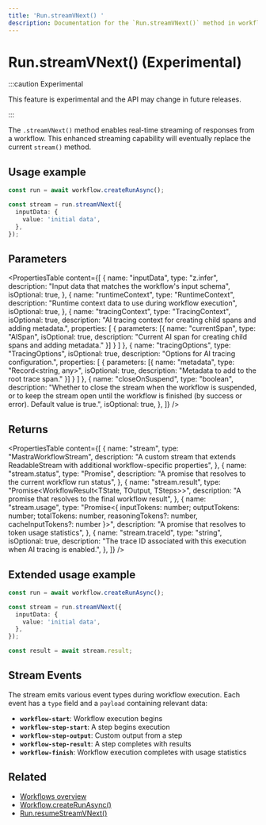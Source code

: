 ```yaml
---
title: 'Run.streamVNext() '
description: Documentation for the `Run.streamVNext()` method in workflows, which enables real-time streaming of responses.
---
```


# Run.streamVNext() (Experimental)

:::caution Experimental

This feature is experimental and the API may change in future releases.

:::

The `.streamVNext()` method enables real-time streaming of responses from a workflow. This enhanced streaming capability will eventually replace the current `stream()` method.

## Usage example

```typescript showLineNumbers copy
const run = await workflow.createRunAsync();

const stream = run.streamVNext({
  inputData: {
    value: 'initial data',
  },
});
```

## Parameters

<PropertiesTable
content={[
{
name: "inputData",
type: "z.infer<TInput>",
description: "Input data that matches the workflow's input schema",
isOptional: true,
},
{
name: "runtimeContext",
type: "RuntimeContext",
description: "Runtime context data to use during workflow execution",
isOptional: true,
},
{
name: "tracingContext",
type: "TracingContext",
isOptional: true,
description: "AI tracing context for creating child spans and adding metadata.",
properties: [
{
parameters: [{
name: "currentSpan",
type: "AISpan",
isOptional: true,
description: "Current AI span for creating child spans and adding metadata."
}]
}
]
},
{
name: "tracingOptions",
type: "TracingOptions",
isOptional: true,
description: "Options for AI tracing configuration.",
properties: [
{
parameters: [{
name: "metadata",
type: "Record<string, any>",
isOptional: true,
description: "Metadata to add to the root trace span."
}]
}
]
},
{
name: "closeOnSuspend",
type: "boolean",
description: "Whether to close the stream when the workflow is suspended, or to keep the stream open until the workflow is finished (by success or error). Default value is true.",
isOptional: true,
},
]}
/>

## Returns

<PropertiesTable
content={[
{
name: "stream",
type: "MastraWorkflowStream<ChunkType>",
description: "A custom stream that extends ReadableStream<ChunkType> with additional workflow-specific properties",
},
{
name: "stream.status",
type: "Promise<RunStatus>",
description: "A promise that resolves to the current workflow run status",
},
{
name: "stream.result",
type: "Promise<WorkflowResult<TState, TOutput, TSteps>>",
description: "A promise that resolves to the final workflow result",
},
{
name: "stream.usage",
type: "Promise<{ inputTokens: number; outputTokens: number; totalTokens: number, reasoningTokens?: number, cacheInputTokens?: number }>",
description: "A promise that resolves to token usage statistics",
},
{
name: "stream.traceId",
type: "string",
isOptional: true,
description: "The trace ID associated with this execution when AI tracing is enabled.",
},
]}
/>

## Extended usage example

```typescript showLineNumbers copy
const run = await workflow.createRunAsync();

const stream = run.streamVNext({
  inputData: {
    value: 'initial data',
  },
});

const result = await stream.result;
```

## Stream Events

The stream emits various event types during workflow execution. Each event has a `type` field and a `payload` containing relevant data:

- **`workflow-start`**: Workflow execution begins
- **`workflow-step-start`**: A step begins execution
- **`workflow-step-output`**: Custom output from a step
- **`workflow-step-result`**: A step completes with results
- **`workflow-finish`**: Workflow execution completes with usage statistics

## Related

- [Workflows overview](../../../docs/workflows/overview#run-workflow)
- [Workflow.createRunAsync()](../../../reference/workflows/workflow-methods/create-run)
- [Run.resumeStreamVNext()](./resumeStreamVNext)
